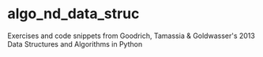 # algo_nd_data_struc
Exercises and code snippets from Goodrich, Tamassia &amp; Goldwasser's 2013 Data Structures and Algorithms in Python
